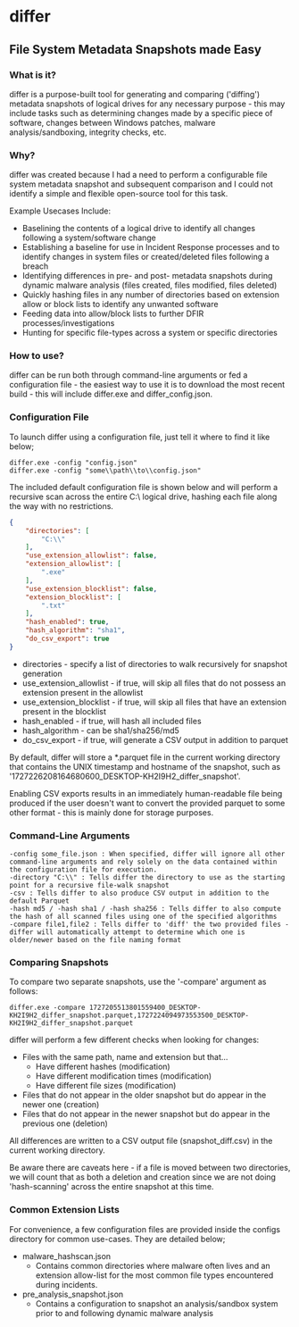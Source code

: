 # differ
## File System Metadata Snapshots made Easy

### What is it?

differ is a purpose-built tool for generating and comparing ('diffing') metadata snapshots of logical drives for any necessary purpose - this may include tasks such as determining changes made by a specific piece of software, changes between Windows patches, malware analysis/sandboxing, integrity checks, etc.

### Why?

differ was created because I had a need to perform a configurable file system metadata snapshot and subsequent comparison and I could not identify a simple and flexible open-source tool for this task.

Example Usecases Include:
* Baselining the contents of a logical drive to identify all changes following a system/software change
* Establishing a baseline for use in Incident Response processes and to identify changes in system files or created/deleted files following a breach
* Identifying differences in pre- and post- metadata snapshots during dynamic malware analysis (files created, files modified, files deleted)
* Quickly hashing files in any number of directories based on extension allow or block lists to identify any unwanted software
* Feeding data into allow/block lists to further DFIR processes/investigations
* Hunting for specific file-types across a system or specific directories

### How to use?

differ can be run both through command-line arguments or fed a configuration file - the easiest way to use it is to download the most recent build - this will include differ.exe and differ_config.json.


### Configuration File

To launch differ using a configuration file, just tell it where to find it like below;
```
differ.exe -config "config.json"
differ.exe -config "some\\path\\to\\config.json"
```

The included default configuration file is shown below and will perform a recursive scan across the entire C:\ logical drive, hashing each file along the way with no restrictions.

```json
{
    "directories": [
        "C:\\"
    ],
    "use_extension_allowlist": false,
    "extension_allowlist": [
        ".exe"
    ],
    "use_extension_blocklist": false,
    "extension_blocklist": [
        ".txt"
    ],
    "hash_enabled": true,
    "hash_algorithm": "sha1",
    "do_csv_export": true
}
```

* directories - specify a list of directories to walk recursively for snapshot generation
* use_extension_allowlist - if true, will skip all files that do not possess an extension present in the allowlist
* use_extension_blocklist - if true, will skip all files that have an extension present in the blocklist
* hash_enabled - if true, will hash all included files
* hash_algorithm - can be sha1/sha256/md5
* do_csv_export - if true, will generate a CSV output in addition to parquet

By default, differ will store a *.parquet file in the current working directory that contains the UNIX timestamp and hostname of the snapshot, such as '1727226208164680600_DESKTOP-KH2I9H2_differ_snapshot'.

Enabling CSV exports results in an immediately human-readable file being produced if the user doesn't want to convert the provided parquet to some other format - this is mainly done for storage purposes.


### Command-Line Arguments

```
-config some_file.json : When specified, differ will ignore all other command-line arguments and rely solely on the data contained within the configuration file for execution.
-directory "C:\\" : Tells differ the directory to use as the starting point for a recursive file-walk snapshot
-csv : Tells differ to also produce CSV output in addition to the default Parquet
-hash md5 / -hash sha1 / -hash sha256 : Tells differ to also compute the hash of all scanned files using one of the specified algorithms
-compare file1,file2 : Tells differ to 'diff' the two provided files - differ will automatically attempt to determine which one is older/newer based on the file naming format
```

### Comparing Snapshots
To compare two separate snapshots, use the '-compare' argument as follows:
```
differ.exe -compare 1727205513801559400_DESKTOP-KH2I9H2_differ_snapshot.parquet,1727224094973553500_DESKTOP-KH2I9H2_differ_snapshot.parquet
```
differ will perform a few different checks when looking for changes:
* Files with the same path, name and extension but that...
  * Have different hashes (modification)
  * Have different modification times (modification)
  * Have different file sizes (modification)
* Files that do not appear in the older snapshot but do appear in the newer one (creation)
* Files that do not appear in the newer snapshot but do appear in the previous one (deletion)

All differences are written to a CSV output file (snapshot_diff.csv) in the current working directory.

Be aware there are caveats here - if a file is moved between two directories, we will count that as both a deletion and creation since we are not doing 'hash-scanning' across the entire snapshot at this time.


### Common Extension Lists
For convenience, a few configuration files are provided inside the configs directory for common use-cases.  They are detailed below;

* malware_hashscan.json
  * Contains common directories where malware often lives and an extension allow-list for the most common file types encountered during incidents.
* pre_analysis_snapshot.json
  * Contains a configuration to snapshot an analysis/sandbox system prior to and following dynamic malware analysis

